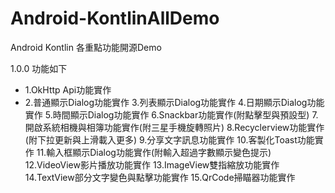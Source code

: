 # Android-KontlinAllDemo

Android Kontlin 各重點功能開源Demo

1.0.0 功能如下

- 1.OkHttp Api功能實作
- 2.普通顯示Dialog功能實作
3.列表顯示Dialog功能實作
4.日期顯示Dialog功能實作
5.時間顯示Dialog功能實作
6.Snackbar功能實作(附點擊型與預設型)
7.開啟系統相機與相簿功能實作(附三星手機旋轉照片)
8.Recyclerview功能實作(附下拉更新與上滑載入更多)
9.分享文字訊息功能實作
10.客製化Toast功能實作
11.輸入框顯示Dialog功能實作(附輸入超過字數顯示變色提示)
12.VideoView影片播放功能實作
13.ImageView雙指縮放功能實作
14.TextView部分文字變色與點擊功能實作
15.QrCode掃瞄器功能實作
